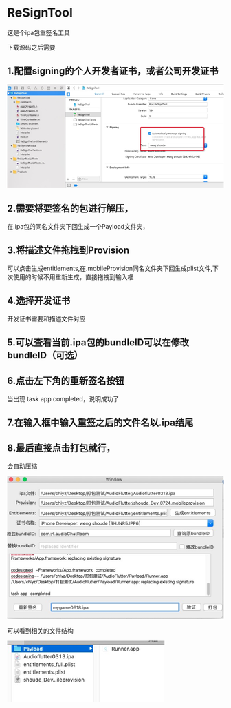 # ReSignTool
这是个ipa包重签名工具

下载源码之后需要
## 1.配置signing的个人开发者证书，或者公司开发证书
![image](https://github.com/CYZZ/ReSignTool/blob/master/images/team.jpg)
## 2.需要将要签名的包进行解压，
在.ipa包的同名文件夹下回生成一个Payload文件夹，
## 3.将描述文件拖拽到Provision
可以点击生成entitlements,在.mobileProvision同名文件夹下回生成plist文件,下次使用的时候不用重新生成，直接拖拽到输入框
## 4.选择开发证书
开发证书需要和描述文件对应
## 5.可以查看当前.ipa包的bundleID可以在修改bundleID（可选）
## 6.点击左下角的重新签名按钮
当出现 task app completed，说明成功了
## 7.在输入框中输入重签之后的文件名以.ipa结尾
## 8.最后直接点击打包就行，
会自动压缩

![image](https://github.com/CYZZ/ReSignTool/blob/master/images/mainAppView.jpg)

可以看到相关的文件结构

![image](https://github.com/CYZZ/ReSignTool/blob/master/images/allStart.jpg)
